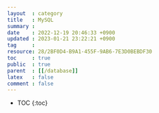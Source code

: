 ```yaml
---
layout  : category
title   : MySQL
summary : 
date    : 2022-12-19 20:46:33 +0900
updated : 2023-01-21 23:22:21 +0900
tag     : 
resource: 28/2BF0D4-B9A1-455F-9AB6-7E3D0BEBDF30
toc     : true
public  : true
parent  : [[/database]]
latex   : false
comment : false
---
```

* TOC
{:toc}

# 
